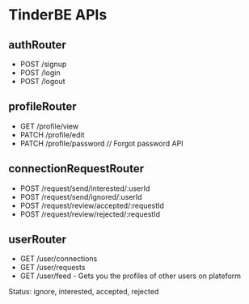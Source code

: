 # TinderBE APIs

## authRouter
- POST /signup
- POST /login
- POST /logout

## profileRouter
- GET /profile/view
- PATCH /profile/edit
- PATCH /profile/password  // Forgot password API

## connectionRequestRouter
- POST /request/send/interested/:userId
- POST /request/send/ignored/:userId
- POST /request/review/accepted/:requestId
- POST /request/review/rejected/:requestId

## userRouter
- GET /user/connections
- GET /user/requests
- GET /user/feed - Gets you the profiles of other users on plateform

Status: ignore, interested, accepted, rejected